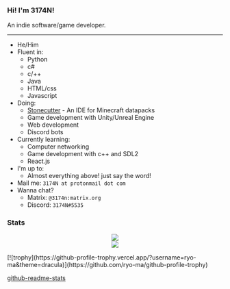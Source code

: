 ### Hi! I'm 3174N!

An indie software/game developer.

---

- He/Him
- Fluent in:
  - Python
  - c#
  - c/++
  - Java
  - HTML/css
  - Javascript
- Doing:
  - [Stonecutter](https://github.com/3174N/stonecutter-electron) - An IDE for Minecraft datapacks
  - Game development with Unity/Unreal Engine
  - Web development
  - Discord bots 
- Currently learning:
  - Computer networking
  - Game development with c++ and SDL2
  - React.js
- I'm up to:
  - Almost everything above! just say the word!
- Mail me: `3174N at protonmail dot com`
- Wanna chat? 
  - Matrix: `@3174n:matrix.org` 
  - Discord: `3174N#5535`

### Stats
<p align='center'>
<!--img src='https://github-readme-stats.vercel.app/api/wakatime?username=3174N&theme=dracula&v=2'-->
<img src='https://github-readme-stats.vercel.app/api?username=3174N&show_icons=true&theme=dracula'> <br />
<img src='https://github-readme-stats.vercel.app/api/top-langs/?username=3174N&layout=compact&langs_count=8&theme=dracula'> <br />
</p>
[![trophy](https://github-profile-trophy.vercel.app/?username=ryo-ma&theme=dracula)](https://github.com/ryo-ma/github-profile-trophy)

[github-readme-stats](https://github.com/anuraghazra/github-readme-stats)
